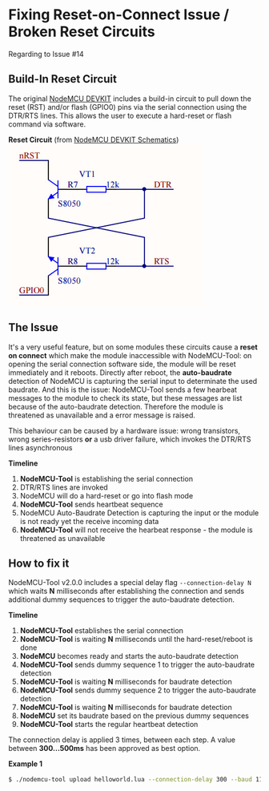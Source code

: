 Fixing Reset-on-Connect Issue / Broken Reset Circuits
=====================================================

Regarding to Issue #14

Build-In Reset Circuit
----------------------

The original [NodeMCU DEVKIT](https://github.com/nodemcu/nodemcu-devkit-v1.0) includes a build-in circuit to pull down the reset (RST) and/or flash (GPIO0) pins via the serial connection using the DTR/RTS lines.
This allows the user to execute a hard-reset or flash command via software.

**Reset Circuit** (from [NodeMCU DEVKIT Schematics](https://github.com/nodemcu/nodemcu-devkit-v1.0/blob/master/NODEMCU_DEVKIT_V1.0.PDF))
![Reset Circuit of NodeMCU DEVKIT](nodemcu-reset-circuit.jpg)


The Issue
---------------------
It's a very useful feature, but on some modules these circuits cause a **reset on connect** which make the module inaccessible with NodeMCU-Tool: 
on opening the serial connection software side, the module will be reset immediately and it reboots. Directly after reboot, the **auto-baudrate** detection of NodeMCU is capturing the serial input to determinate the used baudrate.
And this is the issue: NodeMCU-Tool sends a few hearbeat messages to the module to check its state, but these messages are list because of the auto-baudrate detection. Therefore the module is threatened as unavailable and a error message is raised. 

This behaviour can be caused by a hardware issue: wrong transistors, wrong series-resistors **or** a usb driver failure, which invokes the DTR/RTS lines asynchronous

**Timeline**

1. **NodeMCU-Tool** is establishing the serial connection
2. DTR/RTS lines are invoked
3. NodeMCU will do a hard-reset or go into flash mode
4. **NodeMCU-Tool** sends heartbeat sequence
5. NodeMCU Auto-Baudrate Detection is capturing the input or the module is not ready yet the receive incoming data
6. **NodeMCU-Tool** will not receive the hearbeat response - the module is threatened as unavailable


How to fix it
---------------------

NodeMCU-Tool v2.0.0 includes a special delay flag `--connection-delay N` which waits **N** milliseconds after establishing the connection and sends additional dummy sequences to trigger the auto-baudrate detection.

**Timeline**
1. **NodeMCU-Tool** establishes the serial connection
2. **NodeMCU-Tool** is waiting **N** milliseconds until the hard-reset/reboot is done
3. **NodeMCU** becomes ready and starts the auto-baudrate detection
4. **NodeMCU-Tool** sends dummy sequence 1 to trigger the auto-baudrate detection
5. **NodeMCU-Tool** is waiting **N** milliseconds for baudrate detection
6. **NodeMCU-Tool** sends dummy sequence 2 to trigger the auto-baudrate detection
7. **NodeMCU-Tool** is waiting **N** milliseconds for baudrate detection
8. **NodeMCU** set its baudrate based on the previous dummy sequences
9. **NodeMCU-Tool** starts the regular heartbeat detection

The connection delay is applied 3 times, between each step. A value between **300...500ms** has been approved as best option.

**Example 1**
```bash
$ ./nodemcu-tool upload helloworld.lua --connection-delay 300 --baud 115200
```
